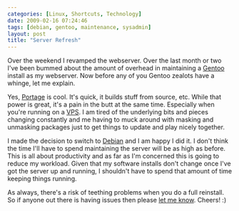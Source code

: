 ```yaml
---
categories: [Linux, Shortcuts, Technology]
date: 2009-02-16 07:24:46
tags: [debian, gentoo, maintenance, sysadmin]
layout: post
title: "Server Refresh"
---
```

Over the weekend I revamped the webserver. Over the last month or two I've been bummed about the amount of overhead in maintaining a <a href="Gentoo" title="http://www.gentoo.org/">Gentoo</a> install as my webserver. Now before any of you Gentoo zealots have a whinge, let me explain.

Yes, <a href="Portage" title="http://en.wikipedia.org/wiki/Portage_(software)">Portage</a> is cool. It's quick, it builds stuff from source, etc. While that power is great, it's a pain in the butt at the same time. Especially when you're running on a <a href="VPS" title="http://en.wikipedia.org/wiki/Virtual_private_server">VPS</a>. I am tired of the underlying bits and pieces changing constantly and me having to muck around with masking and unmasking packages just to get things to update and play nicely together.

I made the decision to switch to <a href="Debian" title="http://www.debian.org/">Debian</a> and I am happy I did it. I don't think the time I'll have to spend maintaining the server will be as high as before. This is all about productivity and as far as I'm concerned this is going to reduce my workload. Given that my software installs don't change once I've got the server up and running, I shouldn't have to spend that amount of time keeping things running.

As always, there's a risk of teething problems when you do a full reinstall. So if anyone out there is having issues then please <a href="Contact me" title="/contact-me/">let me know</a>. Cheers! :)
